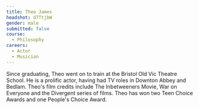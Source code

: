 ```yaml
---
title: Theo James
headshot: d7TtjbW
gender: male
submitted: false
course: 
  - Philosophy
careers:
  - Actor
  - Musician
---
```


Since graduating, Theo went on to train at the Bristol Old Vic Theatre School. He is a prolific actor, having had TV roles in Downton Abbey and Bedlam. Theo's film credits include The Inbetweeners Movie, War on Everyone and the Divergent series of films. Theo has won two Teen Choice Awards and one People's Choice Award.